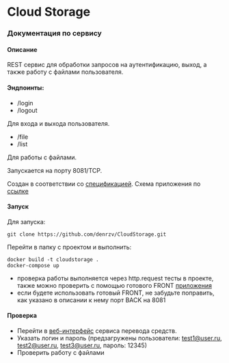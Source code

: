# Cloud Storage

### Документация по сервису

#### Описание

REST сервис для обработки запросов на аутентификацию, выход, а также работу с файлами пользователя.

#### Эндпоинты:

* /login
* /logout

Для входа и выхода пользователя.

* /file
* /list

Для работы с файлами.

Запускается на порту 8081/TCP.

Создан в соответствии со [спецификацией](https://github.com/netology-code/jd-homeworks/blob/master/diploma/CloudServiceSpecification.yaml).
Схема приложения по [ссылке](https://github.com/denrzv/CloudStorage/blob/main/Cloud%20Storage%20HLA.pdf)
#### Запуск

Для запуска:

```
git clone https://github.com/denrzv/CloudStorage.git
```

Перейти в папку с проектом и выполнить:

```
docker build -t cloudstorage .
docker-compose up
```

* проверка работы выполняется через http.request тесты в проекте, также можно проверить с помощью готового FRONT [приложения](https://github.com/netology-code/jd-homeworks/blob/master/diploma/cloudservice.md) 
* если будете использовать готовый FRONT, не забудьте поправить, как указано в описании к нему порт BACK на 8081

#### Проверка
* Перейти в [веб-интерфейс](http://localhost:8080/login) сервиса перевода средств.
* Указать логин и пароль (предзагружены пользователи: test1@user.ru, test2@user.ru, test3@user.ru, пароль: 12345)
* Проверить работу с файлами
